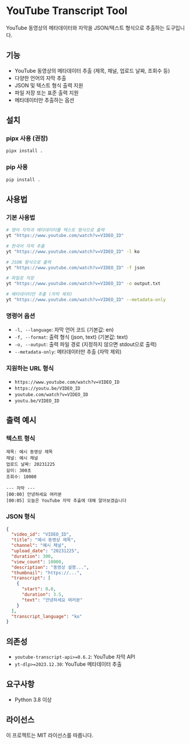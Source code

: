 # YouTube Transcript Tool

YouTube 동영상의 메타데이터와 자막을 JSON/텍스트 형식으로 추출하는 도구입니다.

## 기능

- YouTube 동영상의 메타데이터 추출 (제목, 채널, 업로드 날짜, 조회수 등)
- 다양한 언어의 자막 추출
- JSON 및 텍스트 형식 출력 지원
- 파일 저장 또는 표준 출력 지원
- 메타데이터만 추출하는 옵션

## 설치

### pipx 사용 (권장)

```bash
pipx install .
```

### pip 사용

```bash
pip install .
```

## 사용법

### 기본 사용법

```bash
# 영어 자막과 메타데이터를 텍스트 형식으로 출력
yt "https://www.youtube.com/watch?v=VIDEO_ID"

# 한국어 자막 추출
yt "https://www.youtube.com/watch?v=VIDEO_ID" -l ko

# JSON 형식으로 출력
yt "https://www.youtube.com/watch?v=VIDEO_ID" -f json

# 파일로 저장
yt "https://www.youtube.com/watch?v=VIDEO_ID" -o output.txt

# 메타데이터만 추출 (자막 제외)
yt "https://www.youtube.com/watch?v=VIDEO_ID" --metadata-only
```

### 명령어 옵션

- `-l, --language`: 자막 언어 코드 (기본값: en)
- `-f, --format`: 출력 형식 (json, text) (기본값: text)
- `-o, --output`: 출력 파일 경로 (지정하지 않으면 stdout으로 출력)
- `--metadata-only`: 메타데이터만 추출 (자막 제외)

### 지원하는 URL 형식

- `https://www.youtube.com/watch?v=VIDEO_ID`
- `https://youtu.be/VIDEO_ID`
- `youtube.com/watch?v=VIDEO_ID`
- `youtu.be/VIDEO_ID`

## 출력 예시

### 텍스트 형식

```
제목: 예시 동영상 제목
채널: 예시 채널
업로드 날짜: 20231225
길이: 300초
조회수: 10000

--- 자막 ---
[00:00] 안녕하세요 여러분
[00:05] 오늘은 YouTube 자막 추출에 대해 알아보겠습니다
```

### JSON 형식

```json
{
  "video_id": "VIDEO_ID",
  "title": "예시 동영상 제목",
  "channel": "예시 채널",
  "upload_date": "20231225",
  "duration": 300,
  "view_count": 10000,
  "description": "동영상 설명...",
  "thumbnail": "https://...",
  "transcript": [
    {
      "start": 0.0,
      "duration": 3.5,
      "text": "안녕하세요 여러분"
    }
  ],
  "transcript_language": "ko"
}
```

## 의존성

- `youtube-transcript-api>=0.6.2`: YouTube 자막 API
- `yt-dlp>=2023.12.30`: YouTube 메타데이터 추출

## 요구사항

- Python 3.8 이상

## 라이선스

이 프로젝트는 MIT 라이선스를 따릅니다.